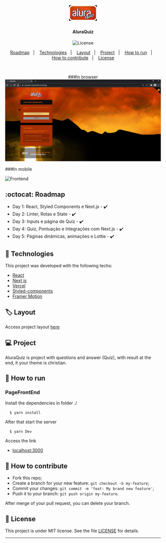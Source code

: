 <h1 align="center">
  <img alt="AluraQuiz" title="#AluraQuiz" src=".github/logo.jpg" width="90px" />
</h1>

<h4 align="center">
  AluraQuiz
</h4>
<p align="center">

  <img alt="License" src="https://img.shields.io/badge/license-MIT-brightgreen">

<p align="center">
  <a href="#octocat-roadmap">Roadmap</a>&nbsp;&nbsp;&nbsp;|&nbsp;&nbsp;&nbsp;
   <a href="#rocket-technologies">Technologies</a>&nbsp;&nbsp;&nbsp;|&nbsp;&nbsp;&nbsp;
    <a href="#label-layout">Layout</a>&nbsp;&nbsp;&nbsp;|&nbsp;&nbsp;&nbsp;
  <a href="#computer-project">Project</a>&nbsp;&nbsp;&nbsp;|&nbsp;&nbsp;&nbsp;
  <a href="#runner-how-to-run">How to run</a>&nbsp;&nbsp;&nbsp;|&nbsp;&nbsp;&nbsp;
  <a href="#-how-to-contribute">How to contribute</a>&nbsp;&nbsp;&nbsp;|&nbsp;&nbsp;&nbsp;
  <a href="#memo-license">License</a>
</p>

<br>

<p align="center">
  ###In browser
 <img alt="Frontend" src=".github/web.png">
  
   ###In mobile
  
  <img alt="Frontend" src=".github/mobile.gif" width="300px">
</p>

## :octocat: Roadmap

- Day 1: React, Styled Components e Next.js - :heavy_check_mark:
- Day 2: Linter, Rotas e State - :heavy_check_mark:
- Day 3: Inputs e página de Quiz - :heavy_check_mark:
- Day 4: Quiz, Pontuação e Integrações com Next.js - :heavy_check_mark:
- Day 5: Páginas dinâmicas, animações e Lottie - :heavy_check_mark:

## :rocket: Technologies

This project was developed with the following techs:

- [React](https://reactjs.org/)
- [Next js](https://nextjs.org/)
- [Vercel](https://vercel.com/home?utm_source=next-site&utm_medium=banner&utm_campaign=next-website)
- [Styled-components](https://styled-components.com/)
- [Framer Motion](https://www.framer.com/motion/)




## :label: Layout

Access project layout [here](https://aluraquiz-base.jehnls.vercel.app/)

## :computer: Project

AluraQuiz is project with questions and answer (Quiz), with result at the end, it your theme is christian.

## :runner: How to run

### PageFrontEnd
Install the dependencies in folder ./
```
  $ yarn install

```

After that start the server
```
  $ yarn Dev

```
Access the link

- [localhost:3000](https://localhost:3000)



## 🤔 How to contribute

- Fork this repo;
- Create a branch for your new feature: `git checkout -b my-feature`;
- Commit your changes: `git commit -m 'feat: My brand new feature'`;
- Push it to your branch: `git push origin my-feature`.

After merge of your pull request, you can delete your branch.

## :memo: License

This project is under MIT license. See the file [LICENSE](LICENSE) for details.

---
